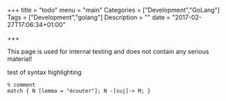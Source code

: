 +++
title = "todo"
menu = "main"
Categories = ["Development","GoLang"]
Tags = ["Development","golang"]
Description = ""
date = "2017-02-27T17:06:34+01:00"

+++

This page is used for internal testing and does not contain any serious material!

test of syntax highlighting
~~~grew
% comment
match { N [lemma = "écouter"]; N -[suj]-> M; }
~~~
